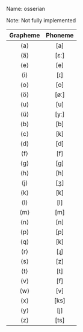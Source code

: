 Name: osserian

Note: Not fully implemented

| Grapheme | Phoneme |
|:---:|:---:|
| ⟨a⟩ | [a] |
| ⟨ä⟩ | [ɛː] |
| ⟨e⟩ | [e] |
| ⟨i⟩ | [ɪ] |
| ⟨o⟩ | [o] |
| ⟨ö⟩ | [øː] |
| ⟨u⟩ | [u] |
| ⟨ü⟩ | [yː] |
| ⟨b⟩ | [b] |
| ⟨c⟩ | [k] |
| ⟨d⟩ | [d] |
| ⟨f⟩ | [f] |
| ⟨g⟩ | [ɡ] |
| ⟨h⟩ | [h] |
| ⟨j⟩ | [ʒ] |
| ⟨k⟩ | [k] |
| ⟨l⟩ | [l] |
| ⟨m⟩ | [m] |
| ⟨n⟩ | [n] |
| ⟨p⟩ | [p] |
| ⟨q⟩ | [k] |
| ⟨r⟩ | [ɻ] |
| ⟨s⟩ | [z] |
| ⟨t⟩ | [t] |
| ⟨v⟩ | [f] |
| ⟨w⟩ | [v] |
| ⟨x⟩ | [ks] |
| ⟨y⟩ | [j] |
| ⟨z⟩ | [ts] |
